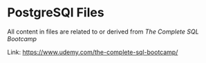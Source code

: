 # PostgreSQl Files

All content in files are related to or derived from *The Complete SQL Bootcamp*

Link: https://www.udemy.com/the-complete-sql-bootcamp/
